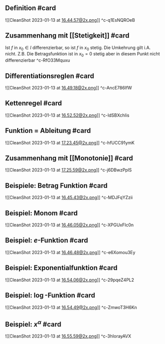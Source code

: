 ## Definition #card 
![[CleanShot 2023-01-13 at 16.44.57@2x.png]]
^c-q1EsNQROeB

## Zusammenhang mit [[Stetigkeit]] #card 
Ist $f$ in $x_0 \in I$ differenzierbar, so ist $f$ in $x_0$ stetig. 
Die Umkehrung gilt i.A. nicht. Z.B. Die Betragsfunktion ist in $x_0 = 0$ stetig aber in diesem Punkt nicht differenzierbar
^c-RfO33Mquxu

## Differentiationsreglen #card 
![[CleanShot 2023-01-13 at 16.49.18@2x.png]]
^c-AncE786IfW

## Kettenregel #card 
![[CleanShot 2023-01-13 at 16.52.52@2x.png]]
^c-IdSBXchIis

## Funktion = Ableitung #card 
![[CleanShot 2023-01-13 at 17.23.45@2x.png]]
^c-hfUCC91ymK

## Zusammenhang mit [[Monotonie]] #card 
![[CleanShot 2023-01-13 at 17.25.59@2x.png]]
^c-j6DBwzPplS

## Beispiele: Betrag Funktion #card 
![[CleanShot 2023-01-13 at 16.45.43@2x.png]]
^c-MDJFqYZzii

## Beispiel: Monom #card 
![[CleanShot 2023-01-13 at 16.46.05@2x.png]]
^c-XPGUxFIc0n

## Beispiel: $e$-Funktion #card 
![[CleanShot 2023-01-13 at 16.46.48@2x.png]]
^c-e6Xomou3Ey

## Beispiel: Exponentialfunktion #card 
![[CleanShot 2023-01-13 at 16.54.06@2x.png]]
^c-29pqeZ4PL2

## Beispiel: $\log$-Funktion #card 
![[CleanShot 2023-01-13 at 16.54.49@2x.png]]
^c-ZmwoT3H6Kn

## Beispiel: $x^\alpha$ #card 
![[CleanShot 2023-01-13 at 16.55.59@2x.png]]
^c-3hIorayAVX


